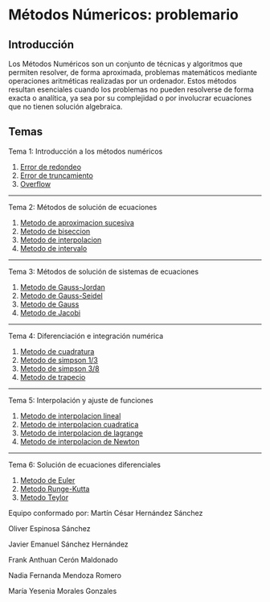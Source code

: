 # Métodos Númericos: problemario

## Introducción
Los Métodos Numéricos son un conjunto de técnicas y algoritmos que permiten resolver, de forma aproximada, problemas matemáticos mediante operaciones aritméticas realizadas por un ordenador. Estos métodos resultan esenciales cuando los problemas no pueden resolverse de forma exacta o analítica, ya sea por su complejidad o por involucrar ecuaciones que no tienen solución algebraica.

## Temas

Tema 1: Introducción a los métodos numéricos
1. [Error de redondeo](Metodos/Tema_1/Error_redondeo.md)
2. [Error de truncamiento](Metodos/Tema_1/Error_truncamiento.md)
3. [Overflow](Metodos/Tema_1/Overflow.md)

------------

Tema 2: Métodos de solución de ecuaciones
1. [Metodo de aproximacion sucesiva](Metodos/Tema_2/Metodo_de_aproximacion_sucesiva.md)
2. [Metodo de biseccion](Metodos/Tema_2/Metodo_de_biseccion.md)
3. [Metodo de interpolacion](Metodos/Tema_2/Metodo_de_interpolacion.md)
4. [Metodo de intervalo](Metodos/Tema_2/Metodo_de_intervalo.md)

------------

Tema 3: Métodos de solución de sistemas de ecuaciones
1. [Metodo de Gauss-Jordan](Metodos/Tema_3/Metodo_Gauss-Jordan.md)
2. [Metodo de Gauss-Seidel](Metodos/Tema_3/Metodo_Gauss-seidel.md)
3. [Metodo de Gauss](Metodos/Tema_3/Metodo_Gauss.md)
4. [Metodo de Jacobi](Metodos/Tema_3/Metodo_Jacobi.md)

------------

Tema 4:  Diferenciación e integración numérica
1. [Metodo de cuadratura](Metodos/Tema_4/Metodo_Cuadratura.md)
2. [Metodo de simpson 1/3](Metodos/Tema_4/Metodo_de_simpson_1_3.md)
3. [Metodo de simpson 3/8](Metodos/Tema_4/Metodo_de_simpson_3_8.md)
4. [Metodo de trapecio](Metodos/Tema_4/Metodo_de_trapecio.md)

------------

Tema 5: Interpolación y ajuste de funciones
1. [Metodo de interpolacion lineal](Metodos/Tema_5/Metodo_de_interpolacion_lineal.md)
2. [Metodo de interpolacion cuadratica](Metodos/Tema_5/Metodo_de_interpolacion_cuadratica.md)
3. [Metodo de interpolacion de lagrange](Metodos/Tema_5/Metodo_de_interpolacion_de_Lagrange.md)
4. [Metodo de interpolacion de Newton](Metodos/Tema_5/Metodo_de_interpolacion_de_Newton.md)

------------

Tema 6: Solución de ecuaciones diferenciales
1. [Metodo de Euler](Metodos/Tema_6/Metodo_Euler.md)
2. [Metodo Runge-Kutta](Metodos/Tema_6/Metodo_Runge_Kutta.md)
3. [Metodo Teylor](Metodos/Tema_6/Metodo_Taylor.md)

Equipo conformado por:
Martín César Hernández Sánchez<p/>
Oliver Espinosa Sánchez<p/>
Javier Emanuel Sánchez Hernández<p/>
Frank Anthuan Cerón Maldonado<p/>
Nadia Fernanda Mendoza Romero<p/>
María Yesenia Morales Gonzales<p/>